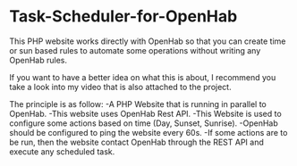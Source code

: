 # Task-Scheduler-for-OpenHab
This PHP website works directly with OpenHab so that you can create time or sun based rules to automate some operations without writing any OpenHab rules.

If you want to have a better idea on what this is about, I recommend you take a look into my video that is also attached to the project.

The principle is as follow:
-A PHP Website that is running in parallel to OpenHab.
-This website uses OpenHab Rest API.
-This Website is used to configure some actions based on time (Day, Sunset, Sunrise).
-OpenHab should be configured to ping the website every 60s.
-If some actions are to be run, then the website contact OpenHab through the REST API and execute any scheduled task.
